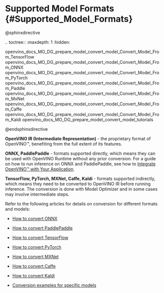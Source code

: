 # Supported Model Formats {#Supported_Model_Formats}

@sphinxdirective

.. toctree::
   :maxdepth: 1
   :hidden:

   openvino_docs_MO_DG_prepare_model_convert_model_Convert_Model_From_TensorFlow
   openvino_docs_MO_DG_prepare_model_convert_model_Convert_Model_From_ONNX
   openvino_docs_MO_DG_prepare_model_convert_model_Convert_Model_From_PyTorch
   openvino_docs_MO_DG_prepare_model_convert_model_Convert_Model_From_Paddle
   openvino_docs_MO_DG_prepare_model_convert_model_Convert_Model_From_MxNet
   openvino_docs_MO_DG_prepare_model_convert_model_Convert_Model_From_Caffe
   openvino_docs_MO_DG_prepare_model_convert_model_Convert_Model_From_Kaldi
   openvino_docs_MO_DG_prepare_model_convert_model_tutorials

@endsphinxdirective


**OpenVINO IR (Intermediate Representation)** - the proprietary format of OpenVINO™, benefiting from the full extent of its features.

**ONNX, PaddlePaddle** - formats supported directly, which means they can be used with OpenVINO Runtime without any prior conversion. For a guide on how to run inference on ONNX and PaddlePaddle, see how to [Integrate OpenVINO™ with Your Application](../../../OV_Runtime_UG/integrate_with_your_application.md).

**TensorFlow, PyTorch, MXNet, Caffe, Kaldi** - formats supported indirectly, which means they need to be converted to OpenVINO IR before running inference. The conversion is done with Model Optimizer and in some cases may involve intermediate steps.

Refer to the following articles for details on conversion for different formats and models:

* [How to convert ONNX](./Convert_Model_From_ONNX.md)
* [How to convert PaddlePaddle](./Convert_Model_From_Paddle.md)
* [How to convert TensorFlow](./Convert_Model_From_TensorFlow.md)
* [How to convert PyTorch](./Convert_Model_From_PyTorch.md)
* [How to convert MXNet](./Convert_Model_From_MxNet.md)
* [How to convert Caffe](./Convert_Model_From_Caffe.md)
* [How to convert Kaldi](./Convert_Model_From_Kaldi.md)

* [Conversion examples for specific models](./Convert_Model_Tutorials.md)
